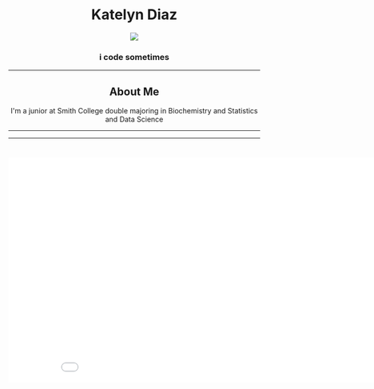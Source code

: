 # <!DOCTYPE html>
<html>
  <head>
    <meta charset="UTF-8">
    <title>Katelyn's Website</title>
    <link href="https://fonts.googleapis.com/css2?family=Open+Sans:wght@300;600&display=swap" rel="stylesheet">
    <link rel="stylesheet" type="text/css" href="style.css">
  </head>
  <body>
  <center>
    <h1>Katelyn Diaz</h1>
    <img src="https://www.linkedin.com/in/katelyndiaz/">
    <h3>i code sometimes</h3>
    <hr>
    <h2>
    <h2>About Me</h2>
    <p>I'm a junior at Smith College double majoring in Biochemistry and Statistics and Data Science</p>
    <hr> 
    <hr>
  
#      <iframe width="900" height="450" src="VISUALIZATION LINK GOES HERE" frameborder="0" style="border:0" allowfullscreen></iframe>
#    </center>
  </body>
</html>

